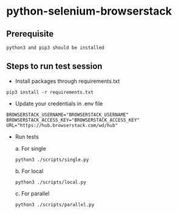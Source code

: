 # python-selenium-browserstack

## Prerequisite
```
python3 and pip3 should be installed
```

## Steps to run test session

- Install packages through requirements.txt
```
pip3 install -r requirements.txt
```
- Update your credentials in .env file
```dotenv
BROWSERSTACK_USERNAME="BROWSERSTACK_USERNAME"
BROWSERSTACK_ACCESS_KEY="BROWSERSTACK_ACCESS_KEY"
URL="https://hub.browserstack.com/wd/hub"
```

- Run tests

  a. For single
  ```
  python3 ./scripts/single.py
  ```
  b. For local
  ```
  python3 ./scripts/local.py
  ```
  c. For parallel
  ```
  python3 ./scripts/parallel.py
  ```
